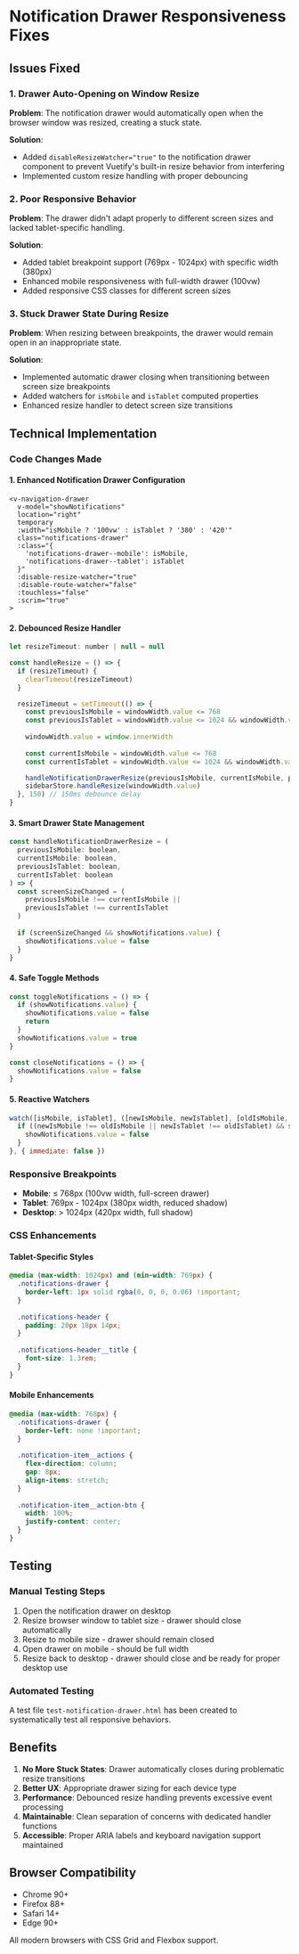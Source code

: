 # Notification Drawer Responsiveness Fixes

## Issues Fixed

### 1. Drawer Auto-Opening on Window Resize
**Problem**: The notification drawer would automatically open when the browser window was resized, creating a stuck state.

**Solution**: 
- Added `disableResizeWatcher="true"` to the notification drawer component to prevent Vuetify's built-in resize behavior from interfering
- Implemented custom resize handling with proper debouncing

### 2. Poor Responsive Behavior
**Problem**: The drawer didn't adapt properly to different screen sizes and lacked tablet-specific handling.

**Solution**:
- Added tablet breakpoint support (769px - 1024px) with specific width (380px)
- Enhanced mobile responsiveness with full-width drawer (100vw)
- Added responsive CSS classes for different screen sizes

### 3. Stuck Drawer State During Resize
**Problem**: When resizing between breakpoints, the drawer would remain open in an inappropriate state.

**Solution**:
- Implemented automatic drawer closing when transitioning between screen size breakpoints
- Added watchers for `isMobile` and `isTablet` computed properties
- Enhanced resize handler to detect screen size transitions

## Technical Implementation

### Code Changes Made

#### 1. Enhanced Notification Drawer Configuration
```vue
<v-navigation-drawer
  v-model="showNotifications"
  location="right"
  temporary
  :width="isMobile ? '100vw' : isTablet ? '380' : '420'"
  class="notifications-drawer"
  :class="{ 
    'notifications-drawer--mobile': isMobile,
    'notifications-drawer--tablet': isTablet 
  }"
  :disable-resize-watcher="true"
  :disable-route-watcher="false"
  :touchless="false"
  :scrim="true"
>
```

#### 2. Debounced Resize Handler
```javascript
let resizeTimeout: number | null = null

const handleResize = () => {
  if (resizeTimeout) {
    clearTimeout(resizeTimeout)
  }

  resizeTimeout = setTimeout(() => {
    const previousIsMobile = windowWidth.value <= 768
    const previousIsTablet = windowWidth.value <= 1024 && windowWidth.value > 768
    
    windowWidth.value = window.innerWidth
    
    const currentIsMobile = windowWidth.value <= 768
    const currentIsTablet = windowWidth.value <= 1024 && windowWidth.value > 768

    handleNotificationDrawerResize(previousIsMobile, currentIsMobile, previousIsTablet, currentIsTablet)
    sidebarStore.handleResize(windowWidth.value)
  }, 150) // 150ms debounce delay
}
```

#### 3. Smart Drawer State Management
```javascript
const handleNotificationDrawerResize = (
  previousIsMobile: boolean, 
  currentIsMobile: boolean,
  previousIsTablet: boolean,
  currentIsTablet: boolean
) => {
  const screenSizeChanged = (
    previousIsMobile !== currentIsMobile || 
    previousIsTablet !== currentIsTablet
  )
  
  if (screenSizeChanged && showNotifications.value) {
    showNotifications.value = false
  }
}
```

#### 4. Safe Toggle Methods
```javascript
const toggleNotifications = () => {
  if (showNotifications.value) {
    showNotifications.value = false
    return
  }
  showNotifications.value = true
}

const closeNotifications = () => {
  showNotifications.value = false
}
```

#### 5. Reactive Watchers
```javascript
watch([isMobile, isTablet], ([newIsMobile, newIsTablet], [oldIsMobile, oldIsTablet]) => {
  if ((newIsMobile !== oldIsMobile || newIsTablet !== oldIsTablet) && showNotifications.value) {
    showNotifications.value = false
  }
}, { immediate: false })
```

### Responsive Breakpoints

- **Mobile**: ≤ 768px (100vw width, full-screen drawer)
- **Tablet**: 769px - 1024px (380px width, reduced shadow)
- **Desktop**: > 1024px (420px width, full shadow)

### CSS Enhancements

#### Tablet-Specific Styles
```css
@media (max-width: 1024px) and (min-width: 769px) {
  .notifications-drawer {
    border-left: 1px solid rgba(0, 0, 0, 0.06) !important;
  }
  
  .notifications-header {
    padding: 20px 18px 14px;
  }
  
  .notifications-header__title {
    font-size: 1.3rem;
  }
}
```

#### Mobile Enhancements
```css
@media (max-width: 768px) {
  .notifications-drawer {
    border-left: none !important;
  }
  
  .notification-item__actions {
    flex-direction: column;
    gap: 8px;
    align-items: stretch;
  }
  
  .notification-item__action-btn {
    width: 100%;
    justify-content: center;
  }
}
```

## Testing

### Manual Testing Steps
1. Open the notification drawer on desktop
2. Resize browser window to tablet size - drawer should close automatically
3. Resize to mobile size - drawer should remain closed
4. Open drawer on mobile - should be full width
5. Resize back to desktop - drawer should close and be ready for proper desktop use

### Automated Testing
A test file `test-notification-drawer.html` has been created to systematically test all responsive behaviors.

## Benefits

1. **No More Stuck States**: Drawer automatically closes during problematic resize transitions
2. **Better UX**: Appropriate drawer sizing for each device type
3. **Performance**: Debounced resize handling prevents excessive event processing
4. **Maintainable**: Clean separation of concerns with dedicated handler functions
5. **Accessible**: Proper ARIA labels and keyboard navigation support maintained

## Browser Compatibility

- Chrome 90+
- Firefox 88+
- Safari 14+
- Edge 90+

All modern browsers with CSS Grid and Flexbox support.
